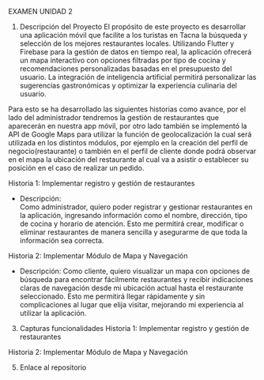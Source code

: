 EXAMEN UNIDAD 2

1. Descripción del Proyecto
El propósito de este proyecto es desarrollar una aplicación móvil que facilite a los turistas en Tacna la búsqueda y selección de los mejores restaurantes locales.
Utilizando Flutter y Firebase para la gestión de datos en tiempo real, la aplicación ofrecerá un mapa interactivo con opciones filtradas por tipo de cocina y recomendaciones personalizadas basadas en el presupuesto del usuario.
La integración de inteligencia artificial permitirá personalizar las sugerencias gastronómicas y optimizar la experiencia culinaria del usuario.

Para esto se ha desarrollado las siguientes historias como avance, por el lado del administrador tendremos la gestión de restaurantes que aparecerán en nuestra app móvil,
por otro lado también se implementó la API de Google Maps para utilizar la función de geolocalización la cual será utilizada en los distintos módulos, por ejemplo en la creación del perfil de negocio(restaurante) o también en el perfil de cliente 
donde podrá observar en el mapa la ubicación del restaurante al cual va a asistir o establecer su posición en el caso de realizar un pedido.

Historia 1: Implementar registro y gestión de restaurantes
- Descripción:    
Como administrador, quiero poder registrar y gestionar restaurantes en la aplicación, ingresando información como el nombre, dirección, tipo de cocina y horario de atención. Esto me permitirá crear, modificar o eliminar restaurantes de manera sencilla y asegurarme de que toda la información sea correcta. 
  
Historia 2: Implementar Módulo de Mapa y Navegación
- Descripción:   Como cliente, quiero visualizar un mapa con opciones de búsqueda para encontrar fácilmente restaurantes y recibir indicaciones claras de navegación desde mi ubicación actual hasta el restaurante seleccionado. Esto me permitirá llegar rápidamente y sin complicaciones al lugar que elija visitar, mejorando mi experiencia al utilizar la aplicación. 

3. Capturas funcionalidades
Historia 1: Implementar registro y gestión de restaurantes

Historia 2: Implementar Módulo de Mapa y Navegación

5. Enlace al repositorio
